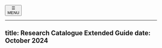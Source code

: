 <nav id="main"><button type="button" id="menuButton"><div id="menuSymbol">&#9776; </div><span id="menuName">MENU</span></button></nav>
<!--
    this has to be added manually to the finished HTML
  <meta name="viewport" content="width=device-width, initial-scale=1.0">
-->

---
title: Research Catalogue Extended Guide
date: October 2024
---

<!--[pdf version](RC-extended-guide.pdf "pdf extended guide pdf version")  -->



<script src="main.js">
// this is a little script for the navigation
</script>
<div id="body-text">
